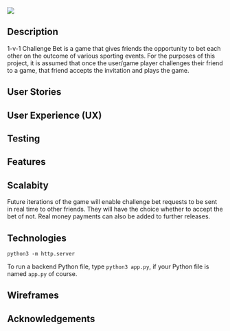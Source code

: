 <img src="https://codeinstitute.s3.amazonaws.com/fullstack/ci_logo_small.png" style="margin: 0;">


## Description
1-v-1 Challenge Bet is a game that gives friends the opportunity to bet each other on the outcome of various sporting events.
For the purposes of this project, it is assumed that once the user/game player challenges their friend to a game, that 
friend accepts the invitation and plays the game.

## User Stories

## User Experience (UX)

## Testing

## Features

## Scalabity
Future iterations of the game will enable challenge bet requests to be sent in real time to other friends. They will
have the choice whether to accept the bet of not. Real money payments can also be added to further releases.

## Technologies

`python3 -m http.server`


To run a backend Python file, type `python3 app.py`, if your Python file is named `app.py` of course.

## Wireframes

## Acknowledgements


